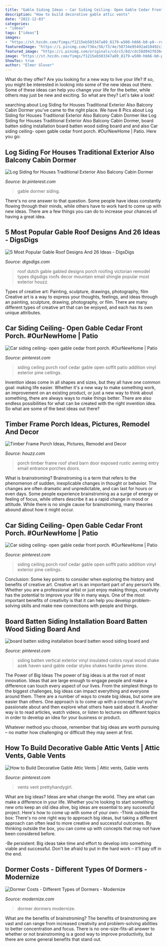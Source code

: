 ```yaml
---
title: "Gable Siding Ideas ~ Car Siding Ceiling- Open Gable Cedar Front Porch. #ournewhome"
description: "How to build decorative gable attic vents"
date: "2022-12-03"
categories:
- "ideas"
tags: ["ideas"]
images:
- "https://st.hzcdn.com/fimgs/f1215eb503347a89_8179-w500-h666-b0-p0--rustic-porch.jpg"
featuredImage: "https://i.pinimg.com/736x/58/73/4e/58734e95492ad10492c38c6c824b379f.jpg"
featured_image: "https://i.pinimg.com/originals/cd/c5/8d/cdc58d942f63640ce389d6fe669f7984.jpg"
image: "https://st.hzcdn.com/fimgs/f1215eb503347a89_8179-w500-h666-b0-p0--rustic-porch.jpg"
ShowToc: true
author: "Elmer Glover"
---
```



What do they offer?
Are you looking for a new way to live your life? If so, you might be interested in looking into some of the new ideas out there. Some of these ideas can help you change your life for the better, while others may just be new and exciting. So what are they? Let's take a look!

	

		
searching about Log Siding for Houses Traditional Exterior Also Balcony Cabin Dormer you've came to the right place. We have 8 Pics about Log Siding for Houses Traditional Exterior Also Balcony Cabin Dormer like Log Siding for Houses Traditional Exterior Also Balcony Cabin Dormer, board batten siding installation board batten wood siding board and and also Car siding ceiling- open gable cedar front porch. #OurNewHome | Patio. Here you go:
		
    
## Log Siding For Houses Traditional Exterior Also Balcony Cabin Dormer

<img loading=lazy src="https://i.pinimg.com/736x/58/73/4e/58734e95492ad10492c38c6c824b379f.jpg" onerror="this.onerror=null;this.src='https://tse2.mm.bing.net/th?id=OIP.rZA7JmzIuZDOjZW7t4OwdAHaEq&amp;pid=15.1';" alt="Log Siding for Houses Traditional Exterior Also Balcony Cabin Dormer">

_Source: br.pinterest.com_

>gable dormer siding. 

	

There's no one answer to that question. Some people have ideas constantly flowing through their minds, while others have to work hard to come up with new ideas. There are a few things you can do to increase your chances of having a great idea.

    
## 5 Most Popular Gable Roof Designs And 26 Ideas - DigsDigs

<img loading=lazy src="https://www.digsdigs.com/photos/10-Dutch-gabled-roof-house.jpg" onerror="this.onerror=null;this.src='https://tse2.mm.bing.net/th?id=OIP.nHMdlEMLmDm-n-0VsdAvGAHaF7&amp;pid=15.1';" alt="5 Most Popular Gable Roof Designs And 26 Ideas - DigsDigs">

_Source: digsdigs.com_

>roof dutch gable gabled designs porch roofing victorian remodel types digsdigs roofs decor mountain email shingle popular most exterior houzz. 

	

Types of creative art: Painting, sculpture, drawings, photography, film
Creative art is a way to express your thoughts, feelings, and ideas through an painting, sculpture, drawing, photography, or film. There are many different types of creative art that can be enjoyed, and each has its own unique attributes.

    
## Car Siding Ceiling- Open Gable Cedar Front Porch. #OurNewHome | Patio

<img loading=lazy src="https://i.pinimg.com/736x/cd/c5/8d/cdc58d942f63640ce389d6fe669f7984--garage-addition-future-house.jpg" onerror="this.onerror=null;this.src='https://tse1.mm.bing.net/th?id=OIP.zZ99xJYBfRx1Jvw8iPJshQHaJ3&amp;pid=15.1';" alt="Car siding ceiling- open gable cedar front porch. #OurNewHome | Patio">

_Source: pinterest.com_

>siding ceiling porch roof cedar gable open soffit patio addition vinyl exterior pine ceilings. 

	

Invention ideas come in all shapes and sizes, but they all have one common goal: making life easier. Whether it's a new way to make something work, an improvement on an existing product, or just a new way to think about something, there are always ways to make things better. There are also endless possibilities for what can be created with the right invention idea. So what are some of the best ideas out there?

    
## Timber Frame Porch Ideas, Pictures, Remodel And Decor

<img loading=lazy src="https://st.hzcdn.com/fimgs/f1215eb503347a89_8179-w500-h666-b0-p0--rustic-porch.jpg" onerror="this.onerror=null;this.src='https://tse1.mm.bing.net/th?id=OIP.Y-m6j7QpkOCqkplbXbLCuwHaJ3&amp;pid=15.1';" alt="Timber Frame Porch Ideas, Pictures, Remodel and Decor">

_Source: houzz.com_

>porch timber frame roof shed barn door exposed rustic awning entry email entrance porches doors. 

	

What is brainstroming?
Brainstroming is a term that refers to the phenomenon of sudden, inexplicable changes in thought or behavior. The changes are often dramatic and unpredictable, and can last for hours or even days. Some people experience brainstroming as a surge of energy or feeling of focus, while others describe it as a rapid change in mood or attitude. While there is no single cause for brainstroming, many theories abound about how it might occur.

    
## Car Siding Ceiling- Open Gable Cedar Front Porch. #OurNewHome | Patio

<img loading=lazy src="https://i.pinimg.com/originals/cd/c5/8d/cdc58d942f63640ce389d6fe669f7984.jpg" onerror="this.onerror=null;this.src='https://tse1.mm.bing.net/th?id=OIP._xCrWAim6U9W8QKphlvCWAHaJ4&amp;pid=15.1';" alt="Car siding ceiling- open gable cedar front porch. #OurNewHome | Patio">

_Source: pinterest.com_

>siding ceiling porch roof cedar gable open soffit patio addition vinyl exterior pine ceilings. 

	

Conclusion: Some key points to consider when exploring the history and benefits of creative art.
Creative art is an important part of any person’s life. Whether you are a professional artist or just enjoy making things, creativity has the potential to improve your life in many ways. One of the most important benefits of creativity is that it can help you develop problem-solving skills and make new connections with people and things.

    
## Board Batten Siding Installation Board Batten Wood Siding Board And

<img loading=lazy src="https://i.pinimg.com/736x/c5/db/73/c5db738b75d9c724528b9d6e121f1752--vertical-vinyl-siding-insulated-siding.jpg" onerror="this.onerror=null;this.src='https://tse3.mm.bing.net/th?id=OIP.TLPyGj3il4sO4Vc0Pir2mQHaFg&amp;pid=15.1';" alt="board batten siding installation board batten wood siding board and">

_Source: pinterest.com_

>siding batten vertical exterior vinyl insulated colors royal wood shake azek haven sand gable cedar styles shakes hardie james stone. 

	

The Power of Big Ideas
The power of big ideas is at the root of most innovation. Ideas that are large enough to engage people and make a difference can touch every aspect of our lives. From the simplest things to the biggest challenges, big ideas can impact everything and everyone around them.
There are a number of ways to create big ideas, but some are easier than others. One approach is to come up with a concept that you’re passionate about and then explore what others have said about it. Another way is to read articles, watch videos, or listen to lectures on different topics in order to develop an idea for your business or product.

Whatever method you choose, remember that big ideas are worth pursuing – no matter how challenging or difficult they may seem at first.

    
## How To Build Decorative Gable Attic Vents | Attic Vents, Gable Vents

<img loading=lazy src="https://i.pinimg.com/736x/00/a2/5a/00a25a38ddc6c0298b58b9570d9931bd.jpg" onerror="this.onerror=null;this.src='https://tse1.mm.bing.net/th?id=OIP.hlrnENaldAbbz4RsmkN56QHaLH&amp;pid=15.1';" alt="How to Build Decorative Gable Attic Vents | Attic vents, Gable vents">

_Source: pinterest.com_

>vents vent prettyhandygirl. 

	

What are big ideas?
Ideas are what change the world. They are what can make a difference in your life. Whether you're looking to start something new orto keep an old idea alive, big ideas are essential to any successful project. Here's how to come up with some of your own: 
-Think outside the box: There's no one right way to approach big ideas, but taking a different approach can often lead to more creative and successful outcomes. By thinking outside the box, you can come up with concepts that may not have been considered before. 

-Be persistent: Big ideas take time and effort to develop into something viable and successful. Don't be afraid to put in the hard work – it'll pay off in the end.

    
## Dormer Costs - Different Types Of Dormers - Modernize

<img loading=lazy src="https://modernize.com/wp-content/uploads/2015/12/Dormer-windows-1024x680.jpg" onerror="this.onerror=null;this.src='https://tse1.mm.bing.net/th?id=OIP.DjwXbS3qeZe25x99T_j7bAHaE6&amp;pid=15.1';" alt="Dormer Costs - Different Types of Dormers - Modernize">

_Source: modernize.com_

>dormer dormers modernize. 

	

What are the benefits of brainstroming?
The benefits of brainstroming are vast and can range from increased creativity and problem-solving abilities to better concentration and focus. There is no one-size-fits-all answer to whether or not brainstroming is a good way to improve productivity, but there are some general benefits that stand out.

